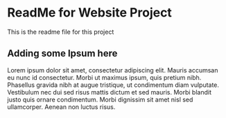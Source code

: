 # ReadMe for Website Project

This is the readme file for this project

## Adding some Ipsum here

Lorem ipsum dolor sit amet, consectetur adipiscing elit. Mauris accumsan eu nunc id consectetur. Morbi ut maximus ipsum, quis pretium nibh. Phasellus gravida nibh at augue tristique, ut condimentum diam vulputate. Vestibulum nec dui sed risus mattis dictum et sed mauris. Morbi blandit justo quis ornare condimentum. Morbi dignissim sit amet nisl sed ullamcorper. Aenean non luctus risus.
